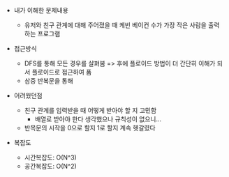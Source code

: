 - 내가 이해한 문제내용
	- 유저와 친구 관계에 대해 주어졌을 때 케빈 베이컨 수가 가장 작은 사람을 출력하는 프로그램

- 접근방식
	- DFS를 통해 모든 경우를 살펴봄 => 후에 플로이드 방법이 더 간단히 이해가 되서 플로이드로 접근하여 품
	- 삼중 반복문을 통해
	
- 어려웠던점
	- 친구 관계를 입력받을 때 어떻게 받아야 할 지 고민함
		- 배열로 받아야 한다 생각했으나 규칙성이 없으니... 
	- 반목문의 시작을 0으로 할지 1로 할지 계속 헷갈렸다

- 복잡도
	- 시간복잡도: O(N^3)
	- 공간복잡도: O(N^2)
